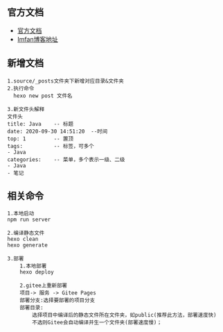 ## 官方文档
- [官方文档](https://hexo.io/zh-cn/docs/)
- [Imfan博客地址](https://im-fan.gitee.io/)
 
## 新增文档
```text
1.source/_posts文件夹下新增对应目录&文件夹
2.执行命令
  hexo new post 文件名

3.新文件头解释
文件头
title: Java    -- 标题
date: 2020-09-30 14:51:20  --时间
top: 1         -- 置顶
tags:          -- 标签，可多个
- Java
categories:    -- 菜单，多个表示一级、二级
- Java
- 笔记

```


## 相关命令
```text
1.本地启动
npm run server

2.编译静态文件
hexo clean 
hexo generate

3.部署
    1.本地部署
    hexo deploy
    
    2.gitee上重新部署
    项目-> 服务 -> Gitee Pages
    部署分支:选择要部署的项目分支
    部署目录:
        选择项目中编译后的静态文件所在文件夹，如public(推荐此方法，部署速度快)
        不选则Gitee会自动编译并生一个文件夹(部署速度慢)；
```

